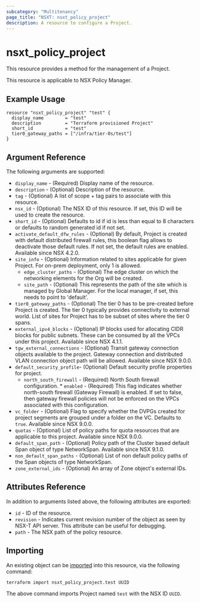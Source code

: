 ```yaml
---
subcategory: "Multitenancy"
page_title: "NSXT: nsxt_policy_project"
description: A resource to configure a Project.
---
```


# nsxt_policy_project

This resource provides a method for the management of a Project.

This resource is applicable to NSX Policy Manager.

## Example Usage

```hcl
resource "nsxt_policy_project" "test" {
  display_name        = "test"
  description         = "Terraform provisioned Project"
  short_id            = "test"
  tier0_gateway_paths = ["/infra/tier-0s/test"]
}
```

## Argument Reference

The following arguments are supported:

* `display_name` - (Required) Display name of the resource.
* `description` - (Optional) Description of the resource.
* `tag` - (Optional) A list of scope + tag pairs to associate with this resource.
* `nsx_id` - (Optional) The NSX ID of this resource. If set, this ID will be used to create the resource.
* `short_id` - (Optional) Defaults to id if id is less than equal to 8 characters or defaults to random generated id if not set.
* `activate_default_dfw_rules` - (Optional) By default, Project is created with default distributed firewall rules, this boolean flag allows to deactivate those default rules. If not set, the default rules are enabled. Available since NSX 4.2.0.
* `site_info` - (Optional) Information related to sites applicable for given Project. For on-prem deployment, only 1 is allowed.
    * `edge_cluster_paths` - (Optional) The edge cluster on which the networking elements for the Org will be created.
    * `site_path` - (Optional) This represents the path of the site which is managed by Global Manager. For the local manager, if set, this needs to point to 'default'.
* `tier0_gateway_paths` - (Optional) The tier 0 has to be pre-created before Project is created. The tier 0 typically provides connectivity to external world. List of sites for Project has to be subset of sites where the tier 0 spans.
* `external_ipv4_blocks` - (Optional) IP blocks used for allocating CIDR blocks for public subnets. These can be consumed by all the VPCs under this project. Available since NSX 4.1.1.
* `tgw_external_connections` - (Optional) Transit gateway connection objects available to the project. Gateway connection and distributed VLAN connection object path will be allowed. Available since NSX 9.0.0.
* `default_security_profile`- (Optional) Default security profile properties for project.
    * `north_south_firewall` - (Required) North South firewall configuration.
          * `enabled` - (Required) This flag indicates whether north-south firewall (Gateway Firewall) is enabled. If set to false, then gateway firewall policies will not be enforced on the VPCs associated with this configuration.
* `vc_folder` - (Optional) Flag to specify whether the DVPGs created for project segments are grouped under a folder on the VC. Defaults to `true`. Available since NSX 9.0.0.
* `quotas` - (Optional) List of policy paths for quota resources that are applicable to this project. Available since NSX 9.0.0.
* `default_span_path` - (Optional) Policy path of the Cluster based default Span object of type NetworkSpan. Available since NSX 9.1.0.
* `non_default_span_paths` - (Optional) List of non default policy paths of the Span objects of type NetworkSpan.
* `zone_external_ids` - (Optional) An array of Zone object's external IDs.

## Attributes Reference

In addition to arguments listed above, the following attributes are exported:

* `id` - ID of the resource.
* `revision` - Indicates current revision number of the object as seen by NSX-T API server. This attribute can be useful for debugging.
* `path` - The NSX path of the policy resource.

## Importing

An existing object can be [imported][docs-import] into this resource, via the following command:

[docs-import]: https://developer.hashicorp.com/terraform/cli/import

```shell
terraform import nsxt_policy_project.test UUID
```

The above command imports Project named `test` with the NSX ID `UUID`.
